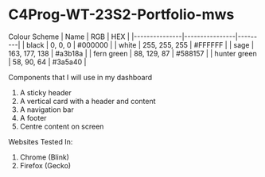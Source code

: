 # C4Prog-WT-23S2-Portfolio-mws

Colour Scheme
| Name          | RGB            | HEX     |
|---------------|----------------|---------|
| black         | 0, 0, 0        | #000000 |
| white         | 255, 255, 255  | #FFFFFF |
| sage          | 163, 177, 138  | #a3b18a |
| fern green    | 88, 129, 87    | #588157 |
| hunter green  | 58, 90, 64     | #3a5a40 |



Components that I will use in my dashboard

1. A sticky header
2. A vertical card with a header and content
3. A navigation bar
4. A footer
5. Centre content on screen


Websites Tested In:
1. Chrome (Blink)
2. Firefox (Gecko)
